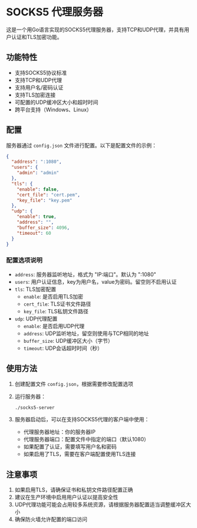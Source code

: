 # SOCKS5 代理服务器

这是一个用Go语言实现的SOCKS5代理服务器，支持TCP和UDP代理，并具有用户认证和TLS加密功能。

## 功能特性

- 支持SOCKS5协议标准
- 支持TCP和UDP代理
- 支持用户名/密码认证
- 支持TLS加密连接
- 可配置的UDP缓冲区大小和超时时间
- 跨平台支持（Windows、Linux）

## 配置

服务器通过 `config.json` 文件进行配置。以下是配置文件的示例：

```json
{
  "address": ":1080",
  "users": {
    "admin": "admin"
  },
  "tls": {
    "enable": false,
    "cert_file": "cert.pem",
    "key_file": "key.pem"
  },
  "udp": {
    "enable": true,
    "address": "",
    "buffer_size": 4096,
    "timeout": 60
  }
}
```

### 配置选项说明

- `address`: 服务器监听地址，格式为 "IP:端口"。默认为 ":1080"
- `users`: 用户认证信息，key为用户名，value为密码。留空则不启用认证
- `tls`: TLS加密配置
  - `enable`: 是否启用TLS加密
  - `cert_file`: TLS证书文件路径
  - `key_file`: TLS私钥文件路径
- `udp`: UDP代理配置
  - `enable`: 是否启用UDP代理
  - `address`: UDP监听地址，留空则使用与TCP相同的地址
  - `buffer_size`: UDP缓冲区大小（字节）
  - `timeout`: UDP会话超时时间（秒）

## 使用方法

1. 创建配置文件 `config.json`，根据需要修改配置选项

2. 运行服务器：
   ```bash
   ./socks5-server
   ```

3. 服务器启动后，可以在支持SOCKS5代理的客户端中使用：
   - 代理服务器地址：你的服务器IP
   - 代理服务器端口：配置文件中指定的端口（默认1080）
   - 如果配置了认证，需要填写用户名和密码
   - 如果启用了TLS，需要在客户端配置使用TLS连接

## 注意事项

1. 如果启用TLS，请确保证书和私钥文件路径配置正确
2. 建议在生产环境中启用用户认证以提高安全性
3. UDP代理功能可能会占用较多系统资源，请根据服务器配置适当调整缓冲区大小
4. 确保防火墙允许配置的端口访问
